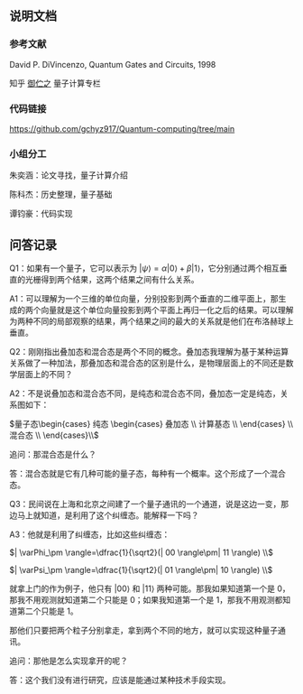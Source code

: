## 说明文档

### 参考文献

David P. DiVincenzo, Quantum Gates and Circuits, 1998

知乎 [御伫之](https://www.zhihu.com/people/yuzhuzhi) 量子计算专栏

### 代码链接

https://github.com/gchyz917/Quantum-computing/tree/main

### 小组分工

朱奕涵：论文寻找，量子计算介绍

陈科杰：历史整理，量子基础

谭钧豪：代码实现

## 问答记录

Q1：如果有一个量子，它可以表示为 $|\psi\rangle=\alpha|0\rangle+\beta|1\rangle$，它分别通过两个相互垂直的光栅得到两个结果，这两个结果之间有什么关系。

A1：可以理解为一个三维的单位向量，分别投影到两个垂直的二维平面上，那生成的两个向量就是这个单位向量投影到两个平面上再归一化之后的结果。可以理解为两种不同的局部观察的结果，两个结果之间的最大的关系就是他们在布洛赫球上垂直。

Q2：刚刚指出叠加态和混合态是两个不同的概念。叠加态我理解为基于某种运算关系做了一种加法，那叠加态和混合态的区别是什么，是物理层面上的不同还是数学层面上的不同？

A2：不是说叠加态和混合态不同，是纯态和混合态不同，叠加态一定是纯态，关系图如下：

$量子态\begin{cases}     纯态 \begin{cases}         叠加态 \\         计算基态 \\     \end{cases} \\     混合态 \\ \end{cases}\\$

追问：那混合态是什么？

答：混合态就是它有几种可能的量子态，每种有一个概率。这个形成了一个混合态。

Q3：民间说在上海和北京之间建了一个量子通讯的一个通道，说是这边一变，那边马上就知道，是利用了这个纠缠态。能解释一下吗？

A3：他就是利用了纠缠态，比如这些纠缠态：

$| \varPhi_\pm \rangle=\dfrac{1}{\sqrt2}(| 00 \rangle\pm| 11 \rangle) \\$

$| \varPsi_\pm \rangle=\dfrac{1}{\sqrt2}(| 01 \rangle\pm| 10 \rangle) \\$

就拿上门的作为例子，他只有 $|00\rangle$ 和 $|11\rangle$ 两种可能。那我如果知道第一个是 $0$，那我不用观测就知道第二个只能是 $0$；如果我知道第一个是 $1$，那我不用观测都知道第二个只能是 $1$。

那他们只要把两个粒子分别拿走，拿到两个不同的地方，就可以实现这种量子通讯。

追问：那他是怎么实现拿开的呢？

答：这个我们没有进行研究，应该是能通过某种技术手段实现。
